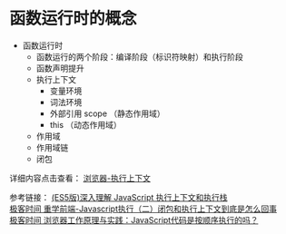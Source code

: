# 函数运行时的概念

- 函数运行时
  - 函数运行的两个阶段：编译阶段（标识符映射）和执行阶段
  - 函数声明提升
  - 执行上下文
    - 变量环境
    - 词法环境
    - 外部引用 scope （静态作用域）
    - this （动态作用域）
  - 作用域
  - 作用域链
  - 闭包

详细内容点击查看：
[浏览器-执行上下文](../../Browser/4-render/js-execute)

参考链接：
[(ES5版)深入理解 JavaScript 执行上下文和执行栈](https://mp.weixin.qq.com/s/IfLjuSVZorM_JT4u8Kffxg)<br>
[极客时间 重学前端-Javascript执行（二）闭包和执行上下文到底是怎么回事](https://time.geekbang.org/column/article/83302)<br>
[极客时间 浏览器工作原理与实践：JavaScript代码是按顺序执行的吗？](https://time.geekbang.org/column/article/119046)